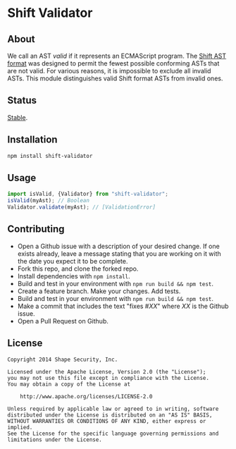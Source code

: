 Shift Validator
===============


## About

We call an AST *valid* if it represents an ECMAScript program. The
[Shift AST format](https://github.com/shapesecurity/shift-spec) was designed
to permit the fewest possible conforming ASTs that are not valid. For various
reasons, it is impossible to exclude all invalid ASTs. This module
distinguishes valid Shift format ASTs from invalid ones.


## Status

[Stable](http://nodejs.org/api/documentation.html#documentation_stability_index).


## Installation

```sh
npm install shift-validator
```


## Usage

```js
import isValid, {Validator} from "shift-validator";
isValid(myAst); // Boolean
Validator.validate(myAst); // [ValidationError]
```


## Contributing

* Open a Github issue with a description of your desired change. If one exists already, leave a message stating that you are working on it with the date you expect it to be complete.
* Fork this repo, and clone the forked repo.
* Install dependencies with `npm install`.
* Build and test in your environment with `npm run build && npm test`.
* Create a feature branch. Make your changes. Add tests.
* Build and test in your environment with `npm run build && npm test`.
* Make a commit that includes the text "fixes #*XX*" where *XX* is the Github issue.
* Open a Pull Request on Github.


## License

    Copyright 2014 Shape Security, Inc.

    Licensed under the Apache License, Version 2.0 (the "License");
    you may not use this file except in compliance with the License.
    You may obtain a copy of the License at

        http://www.apache.org/licenses/LICENSE-2.0

    Unless required by applicable law or agreed to in writing, software
    distributed under the License is distributed on an "AS IS" BASIS,
    WITHOUT WARRANTIES OR CONDITIONS OF ANY KIND, either express or implied.
    See the License for the specific language governing permissions and
    limitations under the License.
